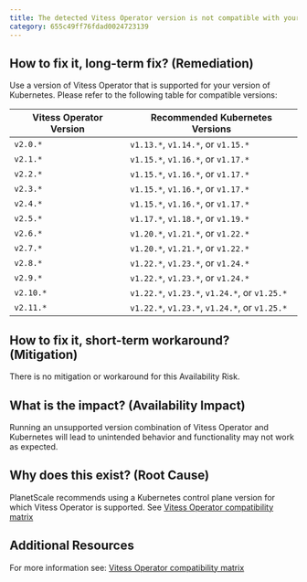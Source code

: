 ```yaml
---
title: The detected Vitess Operator version is not compatible with your Kubernetes version
category: 655c49ff76fdad0024723139
---
```


## How to fix it, long-term fix? (Remediation)

Use a version of Vitess Operator that is supported for your version of Kubernetes. Please refer to the following table for compatible versions:

| Vitess Operator Version | Recommended Kubernetes Versions               |
| ----------------------- | --------------------------------------------- |
| `v2.0.*`                | `v1.13.*`, `v1.14.*`, or `v1.15.*`            |
| `v2.1.*`                | `v1.15.*`, `v1.16.*`, or `v1.17.*`            |
| `v2.2.*`                | `v1.15.*`, `v1.16.*`, or `v1.17.*`            |
| `v2.3.*`                | `v1.15.*`, `v1.16.*`, or `v1.17.*`            |
| `v2.4.*`                | `v1.15.*`, `v1.16.*`, or `v1.17.*`            |
| `v2.5.*`                | `v1.17.*`, `v1.18.*`, or `v1.19.*`            |
| `v2.6.*`                | `v1.20.*`, `v1.21.*`, or `v1.22.*`            |
| `v2.7.*`                | `v1.20.*`, `v1.21.*`, or `v1.22.*`            |
| `v2.8.*`                | `v1.22.*`, `v1.23.*`, or `v1.24.*`            |
| `v2.9.*`                | `v1.22.*`, `v1.23.*`, or `v1.24.*`            |
| `v2.10.*`               | `v1.22.*`, `v1.23.*`, `v1.24.*`, or `v1.25.*` |
| `v2.11.*`               | `v1.22.*`, `v1.23.*`, `v1.24.*`, or `v1.25.*` |

## How to fix it, short-term workaround? (Mitigation)

There is no mitigation or workaround for this Availability Risk.

## What is the impact? (Availability Impact)

Running an unsupported version combination of Vitess Operator and Kubernetes will lead to unintended behavior and functionality may not work as expected.

## Why does this exist? (Root Cause)

PlanetScale recommends using a Kubernetes control plane version for which Vitess Operator is supported. See [Vitess Operator compatibility matrix](https://github.com/planetscale/vitess-operator#compatibility) 

## Additional Resources

For more information see: [Vitess Operator compatibility matrix](https://github.com/planetscale/vitess-operator#compatibility)